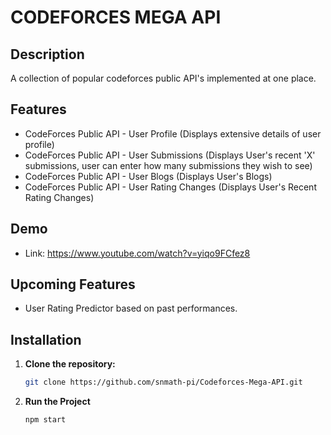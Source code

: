 # CODEFORCES MEGA API

## Description

A collection of popular codeforces public API's implemented at one place.

## Features

- CodeForces Public API - User Profile (Displays extensive details of user profile)
- CodeForces Public API - User Submissions (Displays User's recent 'X' submissions, user can enter how many submissions they wish to see)
- CodeForces Public API - User Blogs (Displays User's Blogs)
- CodeForces Public API - User Rating Changes (Displays User's Recent Rating Changes)

## Demo
- Link: https://www.youtube.com/watch?v=yiqo9FCfez8

## Upcoming Features 
- User Rating Predictor based on past performances.

## Installation

1. **Clone the repository:**
   ```bash
   git clone https://github.com/snmath-pi/Codeforces-Mega-API.git
2. **Run the Project**
   ```bash
   npm start
